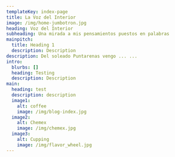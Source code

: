 ```yaml
---
templateKey: index-page
title: La Voz del Interior
image: /img/home-jumbotron.jpg
heading: Voz del Interior
subheading: Una mirada a mis pensamientos puestos en palabras
mainpitch:
  title: Heading 1
  description: Description
description: Del soleado Puntarenas vengo ... ...
intro:
  blurbs: []
  heading: Testing
  description: Description
main:
  heading: test
  description: description
  image1:
    alt: coffee
    image: /img/blog-index.jpg
  image2:
    alt: Chemex
    image: /img/chemex.jpg
  image3:
    alt: Cupping
    image: /img/flavor_wheel.jpg
---
```

